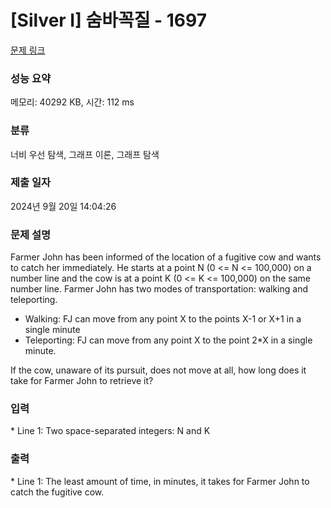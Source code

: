 # [Silver I] 숨바꼭질 - 1697 

[문제 링크](https://www.acmicpc.net/problem/1697) 

### 성능 요약

메모리: 40292 KB, 시간: 112 ms

### 분류

너비 우선 탐색, 그래프 이론, 그래프 탐색

### 제출 일자

2024년 9월 20일 14:04:26

### 문제 설명

<p>Farmer John has been informed of the location of a fugitive cow and wants to catch her immediately. He starts at a point N (0 <= N <= 100,000) on a number line and the cow is at a point K (0 <= K <= 100,000) on the same number line. Farmer John has two modes of transportation: walking and teleporting.</p>

<ul>
	<li>Walking: FJ can move from any point X to the points X-1 or X+1 in a single minute</li>
	<li>Teleporting: FJ can move from any point X to the point 2*X in a single minute.</li>
</ul>

<p>If the cow, unaware of its pursuit, does not move at all, how long does it take for Farmer John to retrieve it?</p>

### 입력 

 <p>* Line 1: Two space-separated integers: N and K</p>

<p> </p>

### 출력 

 <p>* Line 1: The least amount of time, in minutes, it takes for Farmer John to catch the fugitive cow.</p>

<p> </p>

